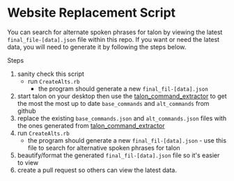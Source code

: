# Website Replacement Script

You can search for alternate spoken phrases for talon by viewing the latest `final_file-[data].json` file within this repo. If you want or need the latest data, you will need to generate it by following the steps below.

Steps
1. sanity check this script
   * run `CreateAlts.rb`
     * the program should generate a new `final_fil-[data].json`
2. start talon on your desktop then use the [talon_command_extractor](https://github.com/stolen-sugar/talon_command_extractor) to get the most the most up to date `base_commands` and `alt_commands` from github
3. replace the existing `base_commands.json` and `alt_commands.json` files with the ones generated from [talon_command_extractor](https://github.com/stolen-sugar/talon_command_extractor)
4. run `CreateAlts.rb`
   * the program should generate a new `final_fil-[data].json` - use this file to search for alternative spoken phrases for talon
5. beautify/format the generated `final_fil-[data].json` file so it's easier to view
6. create a pull request so others can view the latest data.



 